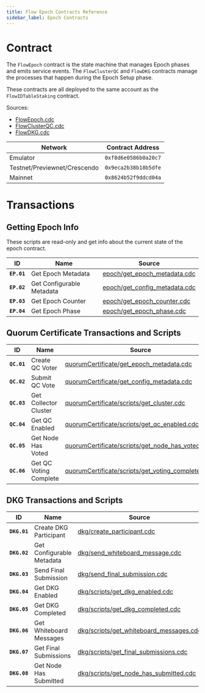 ```yaml
---
title: Flow Epoch Contracts Reference
sidebar_label: Epoch Contracts
---
```


# Contract

The `FlowEpoch` contract is the state machine that manages Epoch phases and emits service events.
The `FlowClusterQC` and `FlowDKG` contracts manage the processes that happen during the Epoch Setup phase.

These contracts are all deployed to the same account as the `FlowIDTableStaking` contract.

Sources: 
- [FlowEpoch.cdc](https://github.com/onflow/flow-core-contracts/blob/master/contracts/epochs/FlowEpoch.cdc)
- [FlowClusterQC.cdc](https://github.com/onflow/flow-core-contracts/blob/master/contracts/epochs/FlowClusterQC.cdc)
- [FlowDKG.cdc](https://github.com/onflow/flow-core-contracts/blob/master/contracts/epochs/FlowDKG.cdc)

| Network                      | Contract Address     |
|------------------------------|----------------------|
| Emulator                     | `0xf8d6e0586b0a20c7` |
| Testnet/Previewnet/Crescendo | `0x9eca2b38b18b5dfe` |
| Mainnet                      | `0x8624b52f9ddcd04a` |

# Transactions

## Getting Epoch Info

These scripts are read-only and get info about the current state of the epoch contract.

| ID        | Name                       | Source |
|-----------|----------------------------|--------|
|**`EP.01`**| Get Epoch Metadata         | [epoch/get_epoch_metadata.cdc](https://github.com/onflow/flow-core-contracts/blob/master/transactions/epoch/scripts/get_epoch_metadata.cdc) |
|**`EP.02`**| Get Configurable Metadata  | [epoch/get_config_metadata.cdc](https://github.com/onflow/flow-core-contracts/blob/master/transactions/epoch/scripts/get_config_metadata.cdc) |
|**`EP.03`**| Get Epoch Counter          | [epoch/get_epoch_counter.cdc](https://github.com/onflow/flow-core-contracts/blob/master/transactions/epoch/scripts/get_epoch_counter.cdc) |
|**`EP.04`**| Get Epoch Phase            | [epoch/get_epoch_phase.cdc](https://github.com/onflow/flow-core-contracts/blob/master/transactions/epoch/scripts/get_epoch_phase.cdc) |


## Quorum Certificate Transactions and Scripts

| ID        | Name                    | Source |
|-----------|-------------------------|--------|
|**`QC.01`**| Create QC Voter         | [quorumCertificate/get_epoch_metadata.cdc](https://github.com/onflow/flow-core-contracts/blob/master/transactions/quorumCertificate/create_voter.cdc) |
|**`QC.02`**| Submit QC Vote          | [quorumCertificate/get_config_metadata.cdc](https://github.com/onflow/flow-core-contracts/blob/master/transactions/quorumCertificate/submit_vote.cdc) |
|**`QC.03`**| Get Collector Cluster   | [quorumCertificate/scripts/get_cluster.cdc](https://github.com/onflow/flow-core-contracts/blob/master/transactions/quorumCertificate/scripts/get_cluster.cdc) |
|**`QC.04`**| Get QC Enabled          | [quorumCertificate/scripts/get_qc_enabled.cdc](https://github.com/onflow/flow-core-contracts/blob/master/transactions/quorumCertificate/scripts/get_qc_enabled.cdc) |
|**`QC.05`**| Get Node Has Voted      | [quorumCertificate/scripts/get_node_has_voted.cdc](https://github.com/onflow/flow-core-contracts/blob/master/transactions/quorumCertificate/scripts/get_node_has_voted.cdc) |
|**`QC.06`**| Get QC Voting Complete  | [quorumCertificate/scripts/get_voting_completed.cdc](https://github.com/onflow/flow-core-contracts/blob/master/transactions/quorumCertificate/scripts/get_voting_completed.cdc) |

## DKG Transactions and Scripts

| ID        | Name                       | Source |
|-----------|----------------------------|--------|
|**`DKG.01`**| Create DKG Participant    | [dkg/create_participant.cdc](https://github.com/onflow/flow-core-contracts/blob/master/transactions/dkg/create_participant.cdc) |
|**`DKG.02`**| Get Configurable Metadata | [dkg/send_whiteboard_message.cdc](https://github.com/onflow/flow-core-contracts/blob/master/transactions/dkg/send_whiteboard_message.cdc) |
|**`DKG.03`**| Send Final Submission        | [dkg/send_final_submission.cdc](https://github.com/onflow/flow-core-contracts/blob/master/transactions/dkg/send_final_submission.cdc) |
|**`DKG.04`**| Get DKG Enabled         | [dkg/scripts/get_dkg_enabled.cdc](https://github.com/onflow/flow-core-contracts/blob/master/transactions/dkg/scripts/get_dkg_enabled.cdc) |
|**`DKG.05`**| Get DKG Completed          | [dkg/scripts/get_dkg_completed.cdc](https://github.com/onflow/flow-core-contracts/blob/master/transactions/dkg/scripts/get_dkg_completed.cdc) |
|**`DKG.06`**| Get Whiteboard Messages         | [dkg/scripts/get_whiteboard_messages.cdc](https://github.com/onflow/flow-core-contracts/blob/master/transactions/dkg/scripts/get_whiteboard_messages.cdc) |
|**`DKG.07`**| Get Final Submissions          | [dkg/scripts/get_final_submissions.cdc](https://github.com/onflow/flow-core-contracts/blob/master/transactions/dkg/scripts/get_final_submissions.cdc) |
|**`DKG.08`**| Get Node Has Submitted          | [dkg/scripts/get_node_has_submitted.cdc](https://github.com/onflow/flow-core-contracts/blob/master/transactions/dkg/scripts/get_node_has_submitted.cdc) |

